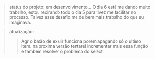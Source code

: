 >status do projeto: em desenvolvimento...
 O dia 6 está me dando muito trabalho, estou recirando todo o dia 5 para tlvez me facilitar no processo. Talvez esse desafio me de bem mais trabalho do que eu imaginava.

 > atualização:
 >> Agr o batão de exluir funciona porem apagando só  o ultimo item. na proxima versão tentarei incrementar mais essa função e tambem resolver o problema do select